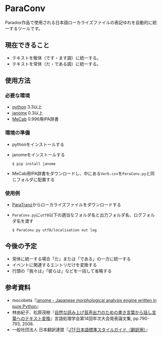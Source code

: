 # ParaConv
Paradox作品で使用される日本語ローカライズファイルの表記ゆれを自動的に統一するツールです。

## 現在できること

- テキストを敬体（です・ます調）に統一する。
- テキストを常体（だ・である調）に統一する。

## 使用方法

### 必要な環境

 - [python](https://www.python.org) 3.3以上
 - [janome](https://mocobeta.github.io/janome/) 0.3以上
 - [MeCab](http://taku910.github.io/mecab/) 0.996用IPA辞書

### 環境の準備

 - pythonをインストールする
 - janomeをインストールする

     `$ pip install janome`

 - MeCab用IPA辞書をダウンロードし、中にある`Verb.csv`を`ParaConv.py`と同じフォルダに配置する

### 使用例

 - [ParaTranz](https://paratranz.cn/projects)からローカライズファイルをダウンロードする
 - `ParaConv.py`に`utf8`以下の適当なフォルダ名と出力フォルダ名、ログフォルダ名を渡す

     `$ ParaConv.py utf8/localisation out log`

## 今後の予定

 - 常体に統一する場合「だ」または「である」の一方に統一する
 - イベントに関連するエントリだけを変換する
 - 行頭の「我々は」「彼らは」などを一括して省略する

## 参考資料

 - mocobeta『[janome - Japanese morphological analysis engine written in pure Python](https://github.com/mocobeta/janome)』
 - 林由紀子、松原茂樹『[自然な読み上げ音声出力のための書き言葉から話し言葉へのテキスト変換](http://slp.itc.nagoya-u.ac.jp/web/papers/2007/hayashi_SLP66.pdf)』言語処理学会第14回年次大会発表論文集, pp.790-793, 2008.
 - 一般社団法人 日本翻訳連盟『[JTF日本語標準スタイルガイド（翻訳用）](https://www.jtf.jp/jp/style_guide/pdf/jtf_style_guide.pdf)』
